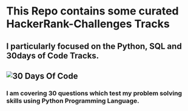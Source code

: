 # This Repo contains some  curated HackerRank-Challenges Tracks
## I particularly focused on the Python, SQL and 30days of Code Tracks. 
## ![30 Days Of Code](https://github.com/alex-waiganjo/HackerRank-Challenges/tree/master/30%20Days%20of%20Code)
### I am  covering 30 questions which test my problem solving skills using Python Programming Language.
